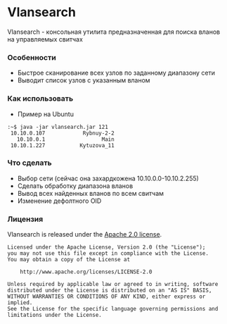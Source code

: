 # Vlansearch


Vlansearch - консольная утилита предназначенная для поиска вланов на управляемых свитчах


### Особенности
  * Быстрое сканирование всех узлов по заданному диапазону сети
  * Выводит список узлов с указанным вланом
  

### Как использовать
  * Пример на Ubuntu
```console
:~$ java -jar vlansearch.jar 121
 10.10.0.107            Rybnuy-2-2
   10.10.0.1                  Main
 10.10.1.227           Kytuzova_11
```
### Что сделать
 * Выбор сети (сейчас она захардкожена 10.10.0.0-10.10.2.255)
 * Сделать обработку диапазона вланов
 * Вывод всех найденных вланов по всем свитчам
 * Изменение дефолтного OID 

### Лицензия

Vlansearch is released under the [Apache 2.0 license](LICENSE).

```
Licensed under the Apache License, Version 2.0 (the "License");
you may not use this file except in compliance with the License.
You may obtain a copy of the License at

    http://www.apache.org/licenses/LICENSE-2.0

Unless required by applicable law or agreed to in writing, software
distributed under the License is distributed on an "AS IS" BASIS,
WITHOUT WARRANTIES OR CONDITIONS OF ANY KIND, either express or implied.
See the License for the specific language governing permissions and
limitations under the License.
```
